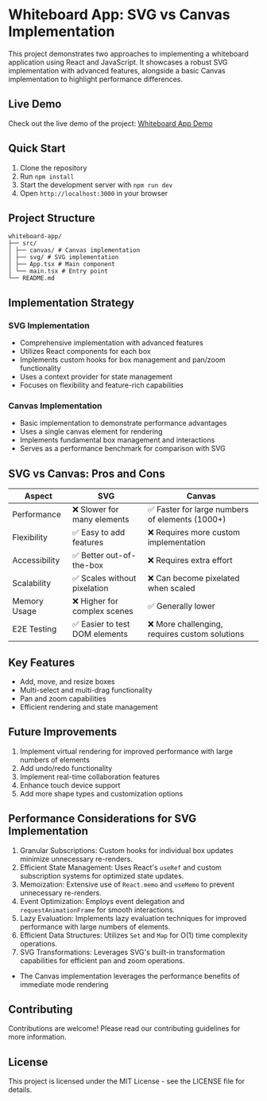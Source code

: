 # Whiteboard App: SVG vs Canvas Implementation

This project demonstrates two approaches to implementing a whiteboard application using React and JavaScript. It showcases a robust SVG implementation with advanced features, alongside a basic Canvas implementation to highlight performance differences.

## Live Demo

Check out the live demo of the project: [Whiteboard App Demo](https://steven-haddix.github.io/bai-whiteboard/)

## Quick Start

1. Clone the repository
2. Run `npm install`
3. Start the development server with `npm run dev`
4. Open `http://localhost:3000` in your browser

## Project Structure

```
whiteboard-app/
├── src/
│ ├── canvas/ # Canvas implementation
│ ├── svg/ # SVG implementation
│ ├── App.tsx # Main component
│ └── main.tsx # Entry point
└── README.md
```

## Implementation Strategy

### SVG Implementation

- Comprehensive implementation with advanced features
- Utilizes React components for each box
- Implements custom hooks for box management and pan/zoom functionality
- Uses a context provider for state management
- Focuses on flexibility and feature-rich capabilities

### Canvas Implementation

- Basic implementation to demonstrate performance advantages
- Uses a single canvas element for rendering
- Implements fundamental box management and interactions
- Serves as a performance benchmark for comparison with SVG

## SVG vs Canvas: Pros and Cons

| Aspect        | SVG                            | Canvas                                          |
| ------------- | ------------------------------ | ----------------------------------------------- |
| Performance   | ❌ Slower for many elements    | ✅ Faster for large numbers of elements (1000+) |
| Flexibility   | ✅ Easy to add features        | ❌ Requires more custom implementation          |
| Accessibility | ✅ Better out-of-the-box       | ❌ Requires extra effort                        |
| Scalability   | ✅ Scales without pixelation   | ❌ Can become pixelated when scaled             |
| Memory Usage  | ❌ Higher for complex scenes   | ✅ Generally lower                              |
| E2E Testing   | ✅ Easier to test DOM elements | ❌ More challenging, requires custom solutions  |

## Key Features

- Add, move, and resize boxes
- Multi-select and multi-drag functionality
- Pan and zoom capabilities
- Efficient rendering and state management

## Future Improvements

1. Implement virtual rendering for improved performance with large numbers of elements
2. Add undo/redo functionality
3. Implement real-time collaboration features
4. Enhance touch device support
5. Add more shape types and customization options

## Performance Considerations for SVG Implementation

1. Granular Subscriptions: Custom hooks for individual box updates minimize unnecessary re-renders.
2. Efficient State Management: Uses React's `useRef` and custom subscription systems for optimized state updates.
3. Memoization: Extensive use of `React.memo` and `useMemo` to prevent unnecessary re-renders.
4. Event Optimization: Employs event delegation and `requestAnimationFrame` for smooth interactions.
5. Lazy Evaluation: Implements lazy evaluation techniques for improved performance with large numbers of elements.
6. Efficient Data Structures: Utilizes `Set` and `Map` for O(1) time complexity operations.
7. SVG Transformations: Leverages SVG's built-in transformation capabilities for efficient pan and zoom operations.

- The Canvas implementation leverages the performance benefits of immediate mode rendering

## Contributing

Contributions are welcome! Please read our contributing guidelines for more information.

## License

This project is licensed under the MIT License - see the LICENSE file for details.
